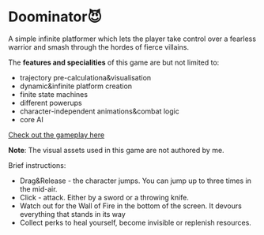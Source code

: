 # Doominator😈
A simple infinite platformer which lets the player take control over a fearless warrior and smash through the hordes of fierce villains.

The **features and specialities** of this game are but not limited to:
  - trajectory pre-calculationa&visualisation 
  - dynamic&infinite platform creation
  - finite state machines
  - different powerups
  - character-independent animations&combat logic
  - core AI

[Check out the gameplay here](GameplayPreview.gif)

**Note**: The visual assets used in this game are not authored by me.

Brief instructions: 
  - Drag&Release - the character jumps. You can jump up to three times in the mid-air.
  - Click - attack. Either by a sword or a throwing knife.
  - Watch out for the Wall of Fire in the bottom of the screen. It devours everything that stands in its way
  - Collect perks to heal yourself, become invisible or replenish resources.
  
